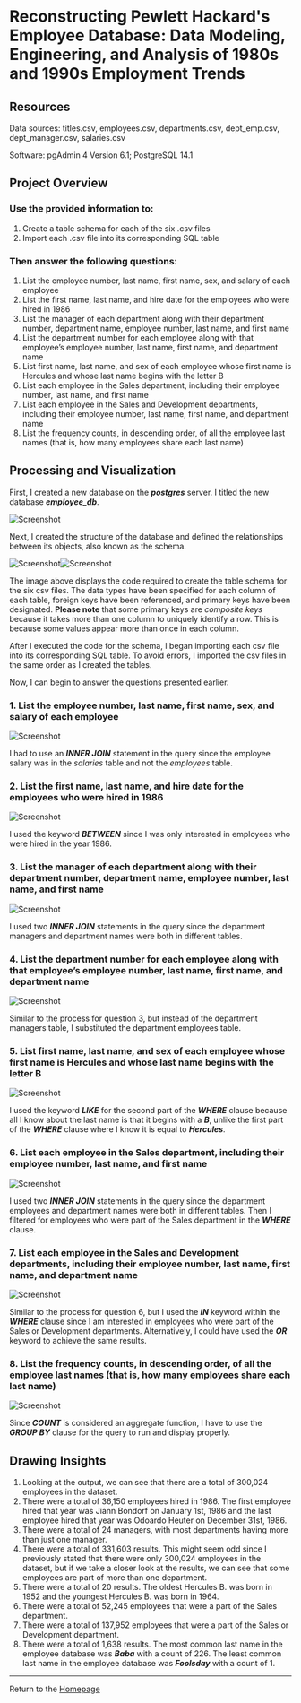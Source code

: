 # Reconstructing Pewlett Hackard's Employee Database: Data Modeling, Engineering, and Analysis of 1980s and 1990s Employment Trends

## Resources
Data sources: titles.csv, employees.csv, departments.csv, dept_emp.csv, dept_manager.csv, salaries.csv

Software: pgAdmin 4 Version 6.1; PostgreSQL 14.1

## Project Overview
### Use the provided information to:
1. Create a table schema for each of the six .csv files
2. Import each .csv file into its corresponding SQL table

### Then answer the following questions:
1. List the employee number, last name, first name, sex, and salary of each employee
2. List the first name, last name, and hire date for the employees who were hired in 1986
3. List the manager of each department along with their department number, department name, employee number, last name, and first name
4. List the department number for each employee along with that employee’s employee number, last name, first name, and department name
5. List first name, last name, and sex of each employee whose first name is Hercules and whose last name begins with the letter B
6. List each employee in the Sales department, including their employee number, last name, and first name
7. List each employee in the Sales and Development departments, including their employee number, last name, first name, and department name
8. List the frequency counts, in descending order, of all the employee last names (that is, how many employees share each last name)

## Processing and Visualization
First, I created a new database on the ***postgres*** server. I titled the new database ***employee_db***.

![Screenshot](Images/employee_db.png)

Next, I created the structure of the database and defined the relationships between its objects, also known as the schema. 

![Screenshot](Images/schema1.png)![Screenshot](Images/schema2.png)

The image above displays the code required to create the table schema for the six csv files. The data types have been specified for each column of each table, foreign keys have been referenced, and primary keys have been designated. **Please note** that some primary keys are *composite keys* because it takes more than one column to uniquely identify a row. This is because some values appear more than once in each column. 

After I executed the code for the schema, I began importing each csv file into its corresponding SQL table. To avoid errors, I imported the csv files in the same order as I created the tables.

Now, I can begin to answer the questions presented earlier.

### 1. List the employee number, last name, first name, sex, and salary of each employee
![Screenshot](Images/q1.png)

I had to use an ***INNER JOIN*** statement in the query since the employee salary was in the *salaries* table and not the *employees* table.

### 2. List the first name, last name, and hire date for the employees who were hired in 1986
![Screenshot](Images/q2.png)

I used the keyword ***BETWEEN*** since I was only interested in employees who were hired in the year 1986.

### 3. List the manager of each department along with their department number, department name, employee number, last name, and first name
![Screenshot](Images/q3.png)

I used two ***INNER JOIN*** statements in the query since the department managers and department names were both in different tables.

### 4. List the department number for each employee along with that employee’s employee number, last name, first name, and department name
![Screenshot](Images/q4.png)

Similar to the process for question 3, but instead of the department managers table, I substituted the department employees table.

### 5. List first name, last name, and sex of each employee whose first name is Hercules and whose last name begins with the letter B
![Screenshot](Images/q5.png)

I used the keyword ***LIKE*** for the second part of the ***WHERE*** clause because all I know about the last name is that it begins with a ***B***, unlike the first part of the ***WHERE*** clause where I know it is equal to ***Hercules***.

### 6. List each employee in the Sales department, including their employee number, last name, and first name
![Screenshot](Images/q6.png)

I used two ***INNER JOIN*** statements in the query since the department employees and department names were both in different tables. Then I filtered for employees who were part of the Sales department in the ***WHERE*** clause.

### 7. List each employee in the Sales and Development departments, including their employee number, last name, first name, and department name
![Screenshot](Images/q7.png)

Similar to the process for question 6, but I used the ***IN*** keyword within the ***WHERE*** clause since I am interested in employees who were part of the Sales or Development departments. Alternatively, I could have used the ***OR*** keyword to achieve the same results.

### 8. List the frequency counts, in descending order, of all the employee last names (that is, how many employees share each last name)
![Screenshot](Images/q8.png)

Since ***COUNT*** is considered an aggregate function, I have to use the ***GROUP BY*** clause for the query to run and display properly.

## Drawing Insights

1. Looking at the output, we can see that there are a total of 300,024 employees in the dataset.
2. There were a total of 36,150 employees hired in 1986. The first employee hired that year was Jiann Bondorf on January 1st, 1986 and the last employee hired that year was Odoardo Heuter on December 31st, 1986.
3. There were a total of 24 managers, with most departments having more than just one manager.
4. There were a total of 331,603 results. This might seem odd since I previously stated that there were only 300,024 employees in the dataset, but if we take a closer look at the results, we can see that some employees are part of more than one department.
5. There were a total of 20 results. The oldest Hercules B. was born in 1952 and the youngest Hercules B. was born in 1964.
6. There were a total of 52,245 employees that were a part of the Sales department.
7. There were a total of 137,952 employees that were a part of the Sales or Development department.
8. There were a total of 1,638 results. The most common last name in the employee database was ***Baba*** with a count of 226. The least common last name in the employee database was ***Foolsday*** with a count of 1.

---
Return to the [Homepage](https://kenlo94.github.io/)
